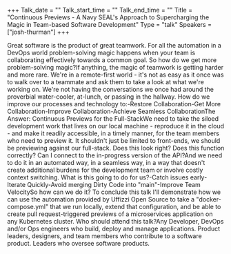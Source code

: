 +++
Talk_date = ""
Talk_start_time = ""
Talk_end_time = ""
Title = "Continuous Previews - A Navy SEAL's Approach to Supercharging the Magic in Team-based Software Development"
Type = "talk"
Speakers = ["josh-thurman"]
+++

Great software is the product of great teamwork.  For all the automation in a DevOps world problem-solving magic happens when your team is collaborating effectively towards a common goal.  So how do we get more problem-solving magic?If anything, the magic of teamwork is getting harder and more rare.  We're in a remote-first world - it's not as easy as it once was to walk over to a teammate and ask them to take a look at what we're working on.  We're not having the conversations we once had around the proverbial water-cooler, at-lunch, or passing in the hallway. How do we improve our processes and technology to:-Restore Collaboration-Get More Collaboration-Improve Collaboration-Achieve Seamless CollaborationThe Answer:  Continuous Previews for the Full-StackWe need to take the siloed development work that lives on our local machine - reproduce it in the cloud - and make it readily accessible, in a timely manner, for the team members who need to preview it.  It shouldn't just be limited to front-ends, we should be previewing against our full-stack.  Does this look right?  Does this function correctly?  Can I connect to the in-progress version of the API?And we need to do it in an automated way, in a seamless way, in a way that doesn't create additional burdens for the development team or involve costly context switching.  What is this going to do for us?-Catch issues early-Iterate Quickly-Avoid merging Dirty Code into "main"-Improve Team VelocitySo how can we do it? To conclude this talk I'll demonstrate how we can use the automation provided by Uffizzi Open Source to take a "docker-compose.yml" that we run locally, extend that configuration, and be able to create pull request-triggered previews of a microservices application on any Kubernetes cluster.  Who should attend this talk?Any Developer, DevOps and/or Ops engineers who build, deploy and manage applications. Product leaders, designers, and team members who contribute to a software product.  Leaders who oversee software products.
